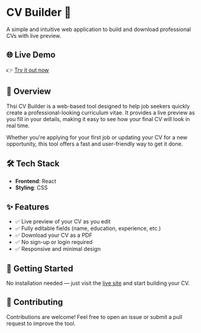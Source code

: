 # CV Builder 📝

A simple and intuitive web application to build and download professional CVs with live preview.

## 🌐 Live Demo

👉 [Try it out now](https://cv-builder-7is4-ek1g4zwc9-spasalors-projects.vercel.app/)

## 📌 Overview

Thsi CV Builder is a web-based tool designed to help job seekers quickly create a professional-looking curriculum vitae. It provides a live preview as you fill in your details, making it easy to see how your final CV will look in real time.

Whether you're applying for your first job or updating your CV for a new opportunity, this tool offers a fast and user-friendly way to get it done.

## 🛠️ Tech Stack

- **Frontend**: React
- **Styling**: CSS

## ✨ Features

- ✅ Live preview of your CV as you edit
- ✅ Fully editable fields (name, education, experience, etc.)
- ✅ Download your CV as a PDF
- ✅ No sign-up or login required
- ✅ Responsive and minimal design

## 🚀 Getting Started

No installation needed — just visit the [live site](https://cv-builder-7is4-ek1g4zwc9-spasalors-projects.vercel.app/) and start building your CV.

## 🤝 Contributing

Contributions are welcome! Feel free to open an issue or submit a pull request to improve the tool.


